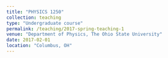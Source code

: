 ```yaml
---
title: "PHYSICS 1250"
collection: teaching
type: "Undergraduate course"
permalink: /teaching/2017-spring-teaching-1
venue: "Department of Physics, The Ohio State University"
date: 2017-02-01
location: "Columbus, OH"
---
```

